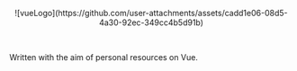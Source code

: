 <p align="center">
![vueLogo](https://github.com/user-attachments/assets/cadd1e06-08d5-4a30-92ec-349cc4b5d91b)

&nbsp;</br>

Written with the aim of personal resources on Vue. 
</p>
